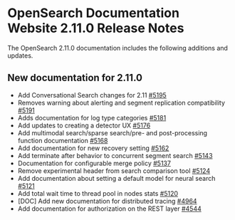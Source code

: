 # OpenSearch Documentation Website 2.11.0 Release Notes

The OpenSearch 2.11.0 documentation includes the following additions and updates.

## New documentation for 2.11.0

- Add Conversational Search changes for 2.11 [#5195](https://github.com/opensearch-project/documentation-website/pull/5195)
- Removes warning about alerting and segment replication compatibility  [#5191](https://github.com/opensearch-project/documentation-website/pull/5191)
- Adds documentation for log type categories [#5181](https://github.com/opensearch-project/documentation-website/pull/5181)
- Add updates to creating a detector UX [#5176](https://github.com/opensearch-project/documentation-website/pull/5176)
- Add multimodal search/sparse search/pre- and post-processing function documentation [#5168](https://github.com/opensearch-project/documentation-website/pull/5168)
- Add documentation for new recovery setting [#5162](https://github.com/opensearch-project/documentation-website/pull/5162)
- Add terminate after behavior to concurrent segment search [#5143](https://github.com/opensearch-project/documentation-website/pull/5143)
- Documentation for configurable merge policy [#5137](https://github.com/opensearch-project/documentation-website/pull/5137)
- Remove experimental header from search comparison tool [#5124](https://github.com/opensearch-project/documentation-website/pull/5124)
- Add documentation about setting a default model for neural search [#5121](https://github.com/opensearch-project/documentation-website/pull/5121)
- Add total wait time to thread pool in nodes stats [#5120](https://github.com/opensearch-project/documentation-website/pull/5120)
- [DOC] Add new documentation for distributed tracing [#4964](https://github.com/opensearch-project/documentation-website/pull/4964)
- Add documentation for authorization on the REST layer [#4544](https://github.com/opensearch-project/documentation-website/pull/4544)
